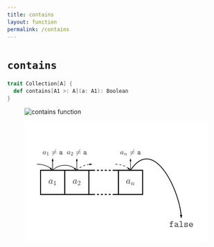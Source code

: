 ```yaml
---
title: contains
layout: function
permalink: /contains
---
```


# `contains`

~~~ scala
trait Collection[A] {
  def contains[A1 >: A](a: A1): Boolean
}
~~~

<figure class="diagram">
  <img src="images/contains.1.svg" alt="contains function">
  <!-- <figcaption class="diagram-desc"></figcaption> -->
</figure>

<figure class="diagram">
  <img src="images/contains.2.svg" alt="contains function">
  <!-- <figcaption class="diagram-desc"></figcaption> -->
</figure>
